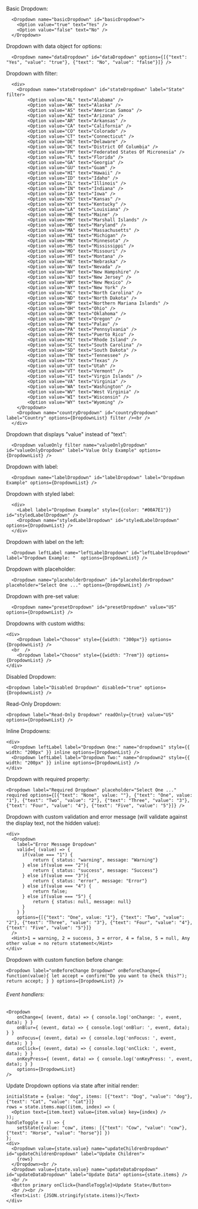 Basic Dropdown:

      <Dropdown name="basicDropdown" id="basicDropdown">
        <Option value="true" text="Yes" />
        <Option value="false" text="No" />
      </Dropdown>

Dropdown with data object for options:

      <Dropdown name="dataDropdown" id="dataDropdown" options={[{"text": "Yes", "value": "true"}, {"text": "No", "value": "false"}]} />

Dropdown with filter:
      
      <div>
        <Dropdown name="stateDropdown" id="stateDropdown" label="State" filter>
            <Option value="AL" text="Alabama" />
            <Option value="AK" text="Alaska" />
            <Option value="AS" text="American Samoa" />
            <Option value="AZ" text="Arizona" />
            <Option value="AR" text="Arkansas" />
            <Option value="CA" text="California" />
            <Option value="CO" text="Colorado" />
            <Option value="CT" text="Connecticut" />
            <Option value="DE" text="Delaware" />
            <Option value="DC" text="District Of Columbia" />
            <Option value="FM" text="Federated States Of Micronesia" />
            <Option value="FL" text="Florida" />
            <Option value="GA" text="Georgia" />
            <Option value="GU" text="Guam" />
            <Option value="HI" text="Hawaii" />
            <Option value="ID" text="Idaho" />
            <Option value="IL" text="Illinois" />
            <Option value="IN" text="Indiana" />
            <Option value="IA" text="Iowa" />
            <Option value="KS" text="Kansas" />
            <Option value="KY" text="Kentucky" />
            <Option value="LA" text="Louisiana" />
            <Option value="ME" text="Maine" />
            <Option value="MH" text="Marshall Islands" />
            <Option value="MD" text="Maryland" />
            <Option value="MA" text="Massachusetts" />
            <Option value="MI" text="Michigan" />
            <Option value="MN" text="Minnesota" />
            <Option value="MS" text="Mississippi" />
            <Option value="MO" text="Missouri" />
            <Option value="MT" text="Montana" />
            <Option value="NE" text="Nebraska" />
            <Option value="NV" text="Nevada" />
            <Option value="NH" text="New Hampshire" />
            <Option value="NJ" text="New Jersey" />
            <Option value="NM" text="New Mexico" />
            <Option value="NY" text="New York" />
            <Option value="NC" text="North Carolina" />
            <Option value="ND" text="North Dakota" />
            <Option value="MP" text="Northern Mariana Islands" />
            <Option value="OH" text="Ohio" />
            <Option value="OK" text="Oklahoma" />
            <Option value="OR" text="Oregon" />
            <Option value="PW" text="Palau" />
            <Option value="PA" text="Pennsylvania" />
            <Option value="PR" text="Puerto Rico" />
            <Option value="RI" text="Rhode Island" />
            <Option value="SC" text="South Carolina" />
            <Option value="SD" text="South Dakota" />
            <Option value="TN" text="Tennessee" />
            <Option value="TX" text="Texas" />
            <Option value="UT" text="Utah" />
            <Option value="VT" text="Vermont" />
            <Option value="VI" text="Virgin Islands" />
            <Option value="VA" text="Virginia" />
            <Option value="WA" text="Washington" />
            <Option value="WV" text="West Virginia" />
            <Option value="WI" text="Wisconsin" />
            <Option value="WY" text="Wyoming" />
        </Dropdown>
        <Dropdown name="countryDropdown" id="countryDropdown" label="Country" options={DropdownList} filter /><br />
      </div>

Dropdown that displays "value" instead of "text":
      
      <Dropdown valueOnly filter name="valueOnlyDropdown" id="valueOnlyDropdown" label="Value Only Example" options={DropdownList} />

Dropdown with label:
      
      <Dropdown name="labelDropdown" id="labelDropdown" label="Dropdown Example" options={DropdownList} />

Dropdown with styled label:
      
      <div>
        <Label label="Dropdown Example" style={{color: "#00A7E1"}} id="styledLabelDropdown" />
        <Dropdown name="styledLabelDropdown" id="styledLabelDropdown" options={DropdownList} />
      </div>

Dropdown with label on the left:

      <Dropdown leftLabel name="leftLabelDropdown" id="leftLabelDropdown" label="Dropdown Example: "  options={DropdownList} />

Dropdown with placeholder:

      <Dropdown name="placeholderDropdown" id="placeholderDropdown" placeholder="Select One ..." options={DropdownList} />

Dropdown with pre-set value:

      <Dropdown name="presetDropdown" id="presetDropdown" value="US" options={DropdownList} />

Dropdowns with custom widths:

    <div>
        <Dropdown label="Choose" style={{width: "300px"}} options={DropdownList} />
      <br  />
        <Dropdown label="Choose" style={{width: "7rem"}} options={DropdownList} />
    </div>

Disabled Dropdown:

    <Dropdown label="Disabled Dropdown" disabled="true" options={DropdownList} />

Read-Only Dropdown:

    <Dropdown label="Read-Only Dropdown" readOnly={true} value="US" options={DropdownList} />

Inline Dropdowns:

    <div>
      <Dropdown leftLabel label="Dropdown One:" name="dropdown1" style={{ width: "200px" }} inline options={DropdownList} />
      <Dropdown leftLabel label="Dropdown Two:" name="dropdown2" style={{ width: "200px" }} inline options={DropdownList} />
    </div>

Dropdown with required property:

    <Dropdown label="Required Dropdown" placeholder="Select One ..." required options={[{"text": "None", value: ""}, {"text": "One", value: "1"}, {"text": "Two", "value": "2"}, {"text": "Three", "value": "3"}, {"text": "Four", "value": "4"}, {"text": "Five", "value": "5"}]} />

Dropdown with custom validation and error message (will validate against the display text, not the hidden value):

    <div>
      <Dropdown 
        label="Error Message Dropdown" 
        valid={ (value) => { 
          if(value === "1") {
              return { status: "warning", message: "Warning"}
          } else if(value === "2"){
              return { status: "success", message: "Success"}
          } else if(value === "3"){
              return { status: "error", message: "Error"}
          } else if(value === "4") {
              return false;
          } else if(value === "5") {
              return { status: null, message: null}
          }
        } } 
        options={[{"text": "One", value: "1"}, {"text": "Two", "value": "2"}, {"text": "Three", "value": "3"}, {"text": "Four", "value": "4"}, {"text": "Five", "value": "5"}]} 
      />
      <Hint>1 = warning, 2 = success, 3 = error, 4 = false, 5 = null, Any other value = no return statement</Hint>
    </div>

Dropdown with custom function before change:

    <Dropdown label="onBeforeChange Dropdown" onBeforeChange={ function(value){ let accept = confirm("Do you want to check this?"); return accept; } } options={DropdownList} />

###### Event handlers:

    <Dropdown 
        onChange={ (event, data) => { console.log('onChange: ', event, data); } }
        onBlur={ (event, data) => { console.log('onBlur: ', event, data); } }
        onFocus={ (event, data) => { console.log('onFocus: ', event, data); } }
        onClick={ (event, data) => { console.log('onClick: ', event, data); } }
        onKeyPress={ (event, data) => { console.log('onKeyPress: ', event, data); } }
        options={DropdownList}
    />

Update Dropdown options via state after initial render:

    initialState = {value: "dog", items: [{"text": "Dog", "value": "dog"}, {"text": "Cat", "value": "cat"}]}
    rows = state.items.map((item, index) => (
      <Option text={item.text} value={item.value} key={index} />
    ));
    handleToggle = () => {
        setState({value: "cow", items: [{"text": "Cow", "value": "cow"}, {"text": "Horse", "value": "horse"}] })
    };
    <div> 
      <Dropdown value={state.value} name="updateChildrenDropdown" id="updateChildrenDropdown" label="Update Children">
        {rows}
      </Dropdown><br />
      <Dropdown value={state.value} name="updateDataDropdown" id="updateDataDropdown" label="Update Data" options={state.items} />
      <br />
      <Button primary onClick={handleToggle}>Update State</Button>
      <br /><br />
      <Text>List: {JSON.stringify(state.items)}</Text>
    </div>


